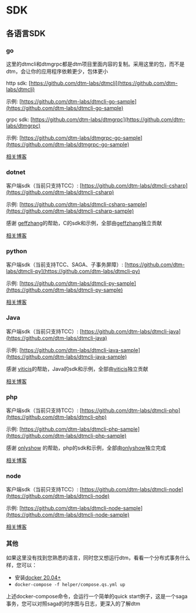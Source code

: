 # SDK

## 各语言SDK

### go

这里的dtmcli和dtmgrpc都是dtm项目里面内容的复制。采用这里的包，而不是dtm，会让你的应用程序依赖更少，包体更小

http sdk: [https://github.com/dtm-labs/dtmcli](https://github.com/dtm-labs/dtmcli)

示例: [https://github.com/dtm-labs/dtmcli-go-sample](https://github.com/dtm-labs/dtmcli-go-sample)

grpc sdk: [https://github.com/dtm-labs/dtmgrpc](https://github.com/dtm-labs/dtmgrpc)

示例: [https://github.com/dtm-labs/dtmgrpc-go-sample](https://github.com/dtm-labs/dtmgrpc-go-sample)

[相关博客](../resource/blogs-go)

### dotnet

客户端sdk（当前只支持TCC）: [https://github.com/dtm-labs/dtmcli-csharp](https://github.com/dtm-labs/dtmcli-csharp)

示例: [https://github.com/dtm-labs/dtmcli-csharp-sample](https://github.com/dtm-labs/dtmcli-csharp-sample)

感谢 [geffzhang](https://github.com/geffzhang)的帮助，C的sdk和示例，全部由[geffzhang](https://github.com/geffzhang)独立贡献

[相关博客](../resource/blogs-donet)

### python

客户端sdk（当前支持TCC、SAGA、子事务屏障）: [https://github.com/dtm-labs/dtmcli-py](https://github.com/dtm-labs/dtmcli-py)

示例: [https://github.com/dtm-labs/dtmcli-py-sample](https://github.com/dtm-labs/dtmcli-py-sample)

[相关博客](../resource/blogs-py)


### Java

客户端sdk（当前只支持TCC）: [https://github.com/dtm-labs/dtmcli-java](https://github.com/dtm-labs/dtmcli-java)

示例: [https://github.com/dtm-labs/dtmcli-java-sample](https://github.com/dtm-labs/dtmcli-java-sample)

感谢 [viticis](https://github.com/viticis)的帮助，Java的sdk和示例，全部由[viticis](https://github.com/viticis)独立贡献

[相关博客](../resource/blogs-java)

### php

客户端sdk（当前只支持TCC）: [https://github.com/dtm-labs/dtmcli-php](https://github.com/dtm-labs/dtmcli-php)

示例: [https://github.com/dtm-labs/dtmcli-php-sample](https://github.com/dtm-labs/dtmcli-php-sample)

感谢 [onlyshow](https://github.com/onlyshow) 的帮助，php的sdk和示例，全部由[onlyshow](https://github.com/onlyshow)独立完成

[相关博客](../resource/blogs-php)

### node

客户端sdk（当前只支持TCC）: [https://github.com/dtm-labs/dtmcli-node](https://github.com/dtm-labs/dtmcli-node)

示例: [https://github.com/dtm-labs/dtmcli-node-sample](https://github.com/dtm-labs/dtmcli-node-sample)

[相关博客](../resource/blogs-node)

### 其他

如果这里没有找到您熟悉的语言，同时您又想运行dtm，看看一个分布式事务什么样，您可以：

- 安装[docker 20.04+](https://docs.docker.com/get-docker/)
- `docker-compose -f helper/compose.qs.yml up`

上述docker-compose命令，会运行一个简单的quick start例子，这是一个saga事务，您可以对照saga的时序图与日志，更深入的了解dtm